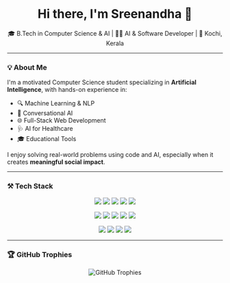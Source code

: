 <h1 align="center">Hi there, I'm Sreenandha 👋</h1>

<p align="center">
  🎓 B.Tech in Computer Science & AI | 👩‍💻 AI & Software Developer | 📍 Kochi, Kerala
</p>

---

### 💡 About Me

I'm a motivated Computer Science student specializing in **Artificial Intelligence**, with hands-on experience in:

- 🔍 Machine Learning & NLP  
- 🧠 Conversational AI  
- 🌐 Full-Stack Web Development  
- 🩺 AI for Healthcare  
- 🎓 Educational Tools  

I enjoy solving real-world problems using code and AI, especially when it creates **meaningful social impact**.

---

### ⚒️ Tech Stack

<p align="center">
  <!-- Programming Languages -->
  <img src="https://img.shields.io/badge/Python-3776AB?style=for-the-badge&logo=python&logoColor=white"/>
  <img src="https://img.shields.io/badge/C-00599C?style=for-the-badge&logo=c&logoColor=white"/>
  <img src="https://img.shields.io/badge/SQL-4479A1?style=for-the-badge&logo=mysql&logoColor=white"/>
  <img src="https://img.shields.io/badge/HTML5-E34F26?style=for-the-badge&logo=html5&logoColor=white"/>
  <img src="https://img.shields.io/badge/CSS3-1572B6?style=for-the-badge&logo=css3&logoColor=white"/>
</p>

<p align="center">
  <!-- Frameworks & Tools -->
  <img src="https://img.shields.io/badge/Flask-000000?style=for-the-badge&logo=flask&logoColor=white"/>
  <img src="https://img.shields.io/badge/Django-092E20?style=for-the-badge&logo=django&logoColor=white"/>
  <img src="https://img.shields.io/badge/TensorFlow-FF6F00?style=for-the-badge&logo=tensorflow&logoColor=white"/>
  <img src="https://img.shields.io/badge/Gradio-17A3A2?style=for-the-badge&logo=gradio&logoColor=white"/>
  <img src="https://img.shields.io/badge/Jupyter-F37626?style=for-the-badge&logo=jupyter&logoColor=white"/>
</p>


<p align="center">
  <!-- Tools -->
  <img src="https://img.shields.io/badge/Git-F05032?style=for-the-badge&logo=git&logoColor=white"/>
<img src="https://img.shields.io/badge/Scikit--learn-F7931E?style=for-the-badge&logo=scikit-learn&logoColor=white"/>
  <img src="https://img.shields.io/badge/FAISS-009688?style=for-the-badge&logo=databricks&logoColor=white"/>
  <img src="https://img.shields.io/badge/NLP-43853D?style=for-the-badge&logo=spaCy&logoColor=white"/>
</p>


---

### 🏆 GitHub Trophies

<p align="center">
  <img src="https://github-profile-trophy.vercel.app/?username=sreenandharamesh&theme=algolia&row=2&column=4" alt="GitHub Trophies" />
</p>


